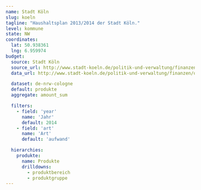 ```yaml
---
name: Stadt Köln
slug: koeln
tagline: "Haushaltsplan 2013/2014 der Stadt Köln."
level: kommune
state: NW
coordinates:
  lat: 50.938361
  lng: 6.959974
budget:
  source: Stadt Köln
  source_url: http://www.stadt-koeln.de/politik-und-verwaltung/finanzen/os/#pg/2014/aufwand
  data_url: http://www.stadt-koeln.de/politik-und-verwaltung/finanzen/os/Hpl2013_Koeln_OS.csv

  dataset: de-nrw-cologne
  default: produkte
  aggregate: amount_sum

  filters:
    - field: 'year'
      name: 'Jahr'
      default: 2014
    - field: 'art'
      name: 'Art'
      default: 'aufwand'

  hierarchies:
    produkte:
      name: Produkte
      drilldowns:
        - produktbereich
        - produktgruppe
---
```

